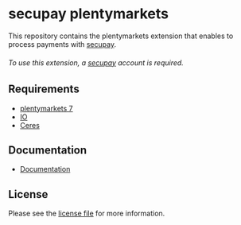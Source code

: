 

# secupay plentymarkets
This repository contains the plentymarkets extension that enables to process payments with [secupay](https://secupay.com//).

###### To use this extension, a [secupay](https://secupay.com//) account is required.

## Requirements

* [plentymarkets 7](https://www.plentymarkets.eu/)
* [IO](https://marketplace.plentymarkets.com/plugins/channels/online-shops/io_4696)
* [Ceres](https://marketplace.plentymarkets.com/plugins/channels/online-shops/ceres_4697)

## Documentation

* [Documentation](https://shopportal.secupay.com/doc/plentymarkets/2.0.41/docs/en/documentation.html)

## License

Please see the [license file](https://github.com/secupay-payment/plentymarkets/blob/2.0.41/LICENSE) for more information.
